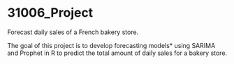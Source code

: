 # 31006_Project
Forecast daily sales of a French bakery store.

The goal of this project is to develop forecasting models* using SARIMA and Prophet in R to predict the total amount of daily sales for a bakery store.

